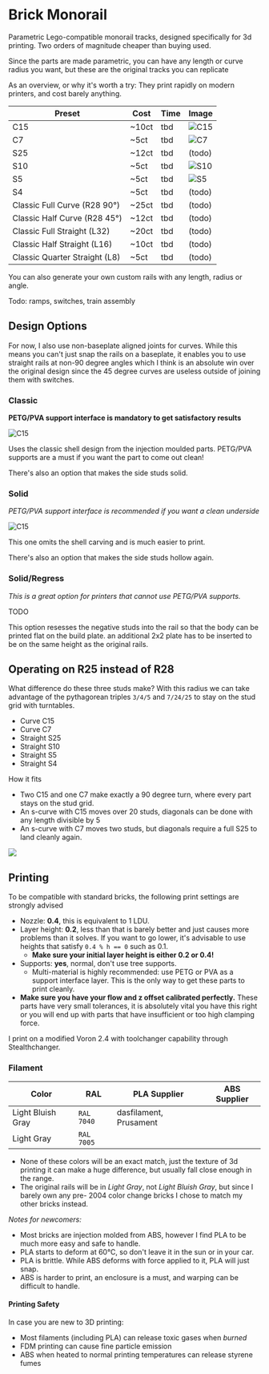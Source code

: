 # Brick Monorail

Parametric Lego-compatible monorail tracks, designed specifically for 3d printing.
Two orders of magnitude cheaper than buying used.

Since the parts are made parametric, you can have any length or curve radius you want,
but these are the original tracks you can replicate

As an overview, or why it's worth a try: They print rapidly on modern printers, and cost barely anything.

| Preset                        | Cost  | Time | Image                            |
| ----------------------------- | ----- | ---- | -------------------------------- |
| C15                           | ~10ct | tbd  | ![C15](./assets/classic/C15.svg) |
| C7                            | ~5ct  | tbd  | ![C7](./assets/classic/C7.svg)   |
| S25                           | ~12ct | tbd  | (todo)                           |
| S10                           | ~5ct  | tbd  | ![S10](./assets/classic/S10.svg) |
| S5                            | ~5ct  | tbd  | ![S5](./assets/classic/S5.svg)   |
| S4                            | ~5ct  | tbd  | (todo)                           |
| Classic Full Curve (R28 90°)  | ~25ct | tbd  | (todo)                           |
| Classic Half Curve (R28 45°)  | ~12ct | tbd  | (todo)                           |
| Classic Full Straight (L32)   | ~20ct | tbd  | (todo)                           |
| Classic Half Straight (L16)   | ~10ct | tbd  | (todo)                           |
| Classic Quarter Straight (L8) | ~5ct  | tbd  | (todo)                           |

You can also generate your own custom rails with any length, radius or angle.

Todo: ramps, switches, train assembly

## Design Options

For now, I also use non-baseplate aligned joints for curves. While this means you can't just snap the rails
on a baseplate, it enables you to use straight rails at non-90 degree angles which I think is an absolute
win over the original design since the 45 degree curves are useless outside of joining them with switches.

### Classic

**PETG/PVA support interface is mandatory to get satisfactory results**

![C15](./assets/classic/C15.svg)

Uses the classic shell design from the injection moulded parts.
PETG/PVA supports are a must if you want the part to come out clean!

There's also an option that makes the side studs solid.

### Solid

_PETG/PVA support interface is recommended if you want a clean underside_

![C15](./assets/solid/C15.svg)

This one omits the shell carving and is much easier to print.

There's also an option that makes the side studs hollow again.

### Solid/Regress

_This is a great option for printers that cannot use PETG/PVA supports._

TODO

This option resesses the negative studs into the rail so that the body can be printed flat on the build plate.
an additional 2x2 plate has to be inserted to be on the same height as the original rails.

## Operating on R25 instead of R28

What difference do these three studs make?
With this radius we can take advantage of the pythagorean triples `3/4/5` and `7/24/25` to stay on the stud
grid with turntables.

- Curve C15
- Curve C7
- Straight S25
- Straight S10
- Straight S5
- Straight S4

How it fits

- Two C15 and one C7 make exactly a 90 degree turn, where every part stays on the stud grid.
- An s-curve with C15 moves over 20 studs, diagonals can be done with any length divisible by 5
- An s-curve with C7 moves two studs, but diagonals require a full S25 to land cleanly again.

![](./assets/r25.svg)

## Printing

To be compatible with standard bricks, the following print settings are strongly advised

- Nozzle: **0.4**, this is equivalent to 1 LDU.
- Layer height: **0.2**, less than that is barely better and just causes more problems than it solves.
  If you want to go lower, it's advisable to use heights that satisfy `0.4 % h == 0` such as 0.1.
  - **Make sure your initial layer height is either 0.2 or 0.4!**
- Supports: **yes**, normal, don't use tree supports.
  - Multi-material is highly recommended: use PETG or PVA as a support interface layer.
    This is the only way to get these parts to print cleanly.
- **Make sure you have your flow and z offset calibrated perfectly.**
  These parts have very small tolerances, it is absolutely vital you have this right
  or you will end up with parts that have insufficient or too high clamping force.

I print on a modified Voron 2.4 with toolchanger capability through Stealthchanger.

### Filament

| Color             | RAL        | PLA Supplier           | ABS Supplier |
| ----------------- | ---------- | ---------------------- | ------------ |
| Light Bluish Gray | `RAL 7040` | dasfilament, Prusament |              |
| Light Gray        | `RAL 7005` |                        |              |

- None of these colors will be an exact match, just the texture of 3d printing it can make a huge difference, but usually fall close enough in the range.
- The original rails will be in _Light Gray_, not _Light Bluish Gray_, but since I barely own any pre- 2004 color change bricks I chose to match my other bricks instead.

_Notes for newcomers:_

- Most bricks are injection molded from ABS, however I find PLA to be much more easy and safe to handle.
- PLA starts to deform at 60°C, so don't leave it in the sun or in your car.
- PLA is brittle. While ABS deforms with force applied to it, PLA will just snap.
- ABS is harder to print, an enclosure is a must, and warping can be difficult to handle.

#### Printing Safety

In case you are new to 3D printing:

- Most filaments (including PLA) can release toxic gases when _burned_
- FDM printing can cause fine particle emission
- ABS when heated to normal printing temperatures can release styrene fumes
